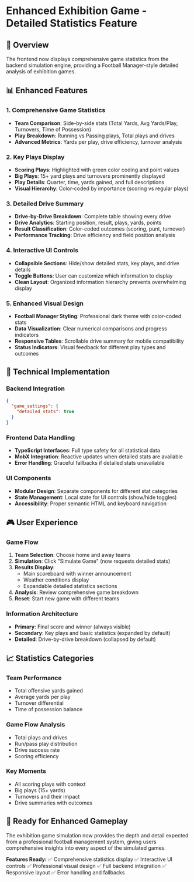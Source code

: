 # Enhanced Exhibition Game - Detailed Statistics Feature

## 🎯 Overview

The frontend now displays comprehensive game statistics from the backend simulation engine, providing a Football Manager-style detailed analysis of exhibition games.

## 📊 Enhanced Features

### **1. Comprehensive Game Statistics**
- **Team Comparison**: Side-by-side stats (Total Yards, Avg Yards/Play, Turnovers, Time of Possession)
- **Play Breakdown**: Running vs Passing plays, Total plays and drives
- **Advanced Metrics**: Yards per play, drive efficiency, turnover analysis

### **2. Key Plays Display** 
- **Scoring Plays**: Highlighted with green color coding and point values
- **Big Plays**: 15+ yard plays and turnovers prominently displayed
- **Play Details**: Quarter, time, yards gained, and full descriptions
- **Visual Hierarchy**: Color-coded by importance (scoring vs regular plays)

### **3. Detailed Drive Summary**
- **Drive-by-Drive Breakdown**: Complete table showing every drive
- **Drive Analytics**: Starting position, result, plays, yards, points
- **Result Classification**: Color-coded outcomes (scoring, punt, turnover)
- **Performance Tracking**: Drive efficiency and field position analysis

### **4. Interactive UI Controls**
- **Collapsible Sections**: Hide/show detailed stats, key plays, and drive details
- **Toggle Buttons**: User can customize which information to display
- **Clean Layout**: Organized information hierarchy prevents overwhelming display

### **5. Enhanced Visual Design**
- **Football Manager Styling**: Professional dark theme with color-coded stats
- **Data Visualization**: Clear numerical comparisons and progress indicators
- **Responsive Tables**: Scrollable drive summary for mobile compatibility
- **Status Indicators**: Visual feedback for different play types and outcomes

## 🔧 Technical Implementation

### **Backend Integration**
```json
{
  "game_settings": {
    "detailed_stats": true
  }
}
```

### **Frontend Data Handling**
- **TypeScript Interfaces**: Full type safety for all statistical data
- **MobX Integration**: Reactive updates when detailed stats are available
- **Error Handling**: Graceful fallbacks if detailed stats unavailable

### **UI Components**
- **Modular Design**: Separate components for different stat categories
- **State Management**: Local state for UI controls (show/hide toggles)
- **Accessibility**: Proper semantic HTML and keyboard navigation

## 🎮 User Experience

### **Game Flow**
1. **Team Selection**: Choose home and away teams
2. **Simulation**: Click "Simulate Game" (now requests detailed stats)
3. **Results Display**: 
   - Main scoreboard with winner announcement
   - Weather conditions display
   - Expandable detailed statistics sections
4. **Analysis**: Review comprehensive game breakdown
5. **Reset**: Start new game with different teams

### **Information Architecture**
- **Primary**: Final score and winner (always visible)
- **Secondary**: Key plays and basic statistics (expanded by default)
- **Detailed**: Drive-by-drive breakdown (collapsed by default)

## 📈 Statistics Categories

### **Team Performance**
- Total offensive yards gained
- Average yards per play
- Turnover differential
- Time of possession balance

### **Game Flow Analysis**
- Total plays and drives
- Run/pass play distribution
- Drive success rate
- Scoring efficiency

### **Key Moments**
- All scoring plays with context
- Big plays (15+ yards)
- Turnovers and their impact
- Drive summaries with outcomes

## 🚀 Ready for Enhanced Gameplay

The exhibition game simulation now provides the depth and detail expected from a professional football management system, giving users comprehensive insights into every aspect of the simulated games.

**Features Ready:**
✅ Comprehensive statistics display
✅ Interactive UI controls
✅ Professional visual design
✅ Full backend integration
✅ Responsive layout
✅ Error handling and fallbacks